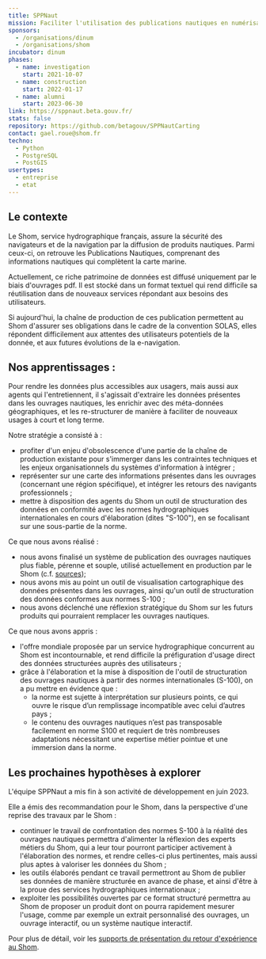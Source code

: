 ```yaml
---
title: SPPNaut
mission: Faciliter l'utilisation des publications nautiques en numérisant les données qu'elles contiennent
sponsors:
  - /organisations/dinum
  - /organisations/shom
incubator: dinum
phases:
  - name: investigation
    start: 2021-10-07
  - name: construction
    start: 2022-01-17
  - name: alumni
    start: 2023-06-30
link: https://sppnaut.beta.gouv.fr/
stats: false
repository: https://github.com/betagouv/SPPNautCarting
contact: gael.roue@shom.fr
techno:
  - Python
  - PostgreSQL
  - PostGIS
usertypes:
  - entreprise
  - etat
---
```

## Le contexte

Le Shom, service hydrographique français, assure la sécurité des navigateurs et de la navigation par la diffusion de produits nautiques. Parmi ceux-ci, on retrouve les Publications Nautiques, comprenant des informations nautiques qui complètent la carte marine.

Actuellement, ce riche patrimoine de données est diffusé uniquement par le biais d'ouvrages pdf. Il est stocké dans un format textuel qui rend difficile sa réutilisation dans de nouveaux services répondant aux besoins des utilisateurs.

Si aujourd'hui, la chaîne de production de ces publication permettent au Shom d'assurer ses obligations dans le cadre de la convention SOLAS, elles répondent difficilement aux attentes des utilisateurs potentiels de la donnée, et aux futures évolutions de la e-navigation.


## Nos apprentissages :

Pour rendre les données plus accessibles aux usagers, mais aussi aux agents qui l'entretiennent, il s'agissait d'extraire les données présentes dans les ouvrages nautiques, les enrichir avec des méta-données géographiques, et les re-structurer de manière à faciliter de nouveaux usages à court et long terme.

Notre stratégie a consisté à :

- profiter d'un enjeu d'obsolescence d'une partie de la chaîne de production existante pour s'immerger dans les contraintes techniques et les enjeux organisationnels du systèmes d'information à intégrer ;
- représenter sur une carte des informations présentes dans les ouvrages (concernant une région spécifique), et intégrer les retours des navigants professionnels ;
- mettre à disposition des agents du Shom un outil de structuration des données en conformité avec les normes hydrographiques internationales en cours d'élaboration (dites "S-100"), en se focalisant sur une sous-partie de la norme.

Ce que nous avons réalisé :

- nous avons finalisé un système de publication des ouvrages nautiques plus fiable, pérenne et souple, utilisé actuellement en production par le Shom (c.f. [sources](https://github.com/betagouv/SPPNautSPO));
- nous avons mis au point un outil de visualisation cartographique des données présentes dans les ouvrages, ainsi qu'un outil de structuration des données conformes aux normes S-100 ;
- nous avons déclenché une réflexion stratégique du Shom sur les futurs produits qui pourraient remplacer les ouvrages nautiques.

Ce que nous avons appris :
- l'offre mondiale proposée par un service hydrographique concurrent au Shom est incontournable, et rend difficile la préfiguration d'usage direct des données structurées auprès des utilisateurs ;
- grâce à l'élaboration et la mise à disposition de l'outil de structuration des ouvrages nautiques à partir des normes internationales (S-100), on a pu mettre en évidence que :
  - la norme est sujette à interprétation sur plusieurs points, ce qui ouvre le risque d’un remplissage incompatible avec celui d’autres pays ;
  - le contenu des ouvrages nautiques n’est pas transposable facilement en norme S100 et requiert de très nombreuses adaptations nécessitant une expertise métier pointue et une immersion dans la norme.

## Les prochaines hypothèses à explorer

L'équipe SPPNaut a mis fin à son activité de développement en juin 2023.

Elle a émis des recommandation pour le Shom, dans la perspective d'une reprise des travaux par le Shom :

- continuer le travail de confrontation des normes S-100 à la réalité des ouvrages nautiques permettra d'alimenter la réflexion des experts métiers du Shom, qui a leur tour pourront participer activement à l'élaboration des normes, et rendre celles-ci plus pertinentes, mais aussi plus aptes à valoriser les données du Shom ;
- les outils élaborés pendant ce travail permettront au Shom de publier ses données de manière structurée en avance de phase, et ainsi d'être à la proue des services hydrographiques internationaux ;
- exploiter les possibilités ouvertes par ce format structuré permettra au Shom de proposer un produit dont on pourra rapidement mesurer l'usage, comme par exemple un extrait personnalisé des ouvrages, un ouvrage interactif, ou un système nautique interactif.

Pour plus de détail, voir les [supports de présentation du retour d'expérience au Shom](https://github.com/betagouv/SPPNautCarting/blob/main/docs/Retex_complet_findemission_20230630.pdf).
